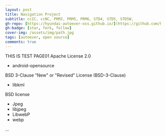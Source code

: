 ```yaml
---
layout: post
title: Navigation Project
subtitle: ccIC, ccNC, PRM2, PRM5, PRM6, STD4, STD5, STD5W, 
gh-repo: [https://hyundai-autoever-oss.github.io/](https://github.com/hyundai-autoever-oss)
gh-badge: [star, fork, follow]
cover-img: /assets/img/path.jpg
tags: [autoever, open source]
comments: true
---
```


THIS IS TEST PAGE01
Apache License 2.0 
 - android-opensource

BSD 3-Clause "New" or "Revised" License (BSD-3-Clause)
- libkml

BSD license
- Jpeg
- libjpeg
- LibwebP
- webp

...
